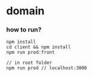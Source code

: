 # domain

### how to run?

```
npm install
cd client && npm install
npm run prod:front

// in root folder
npm run prod // localhost:3000
```
